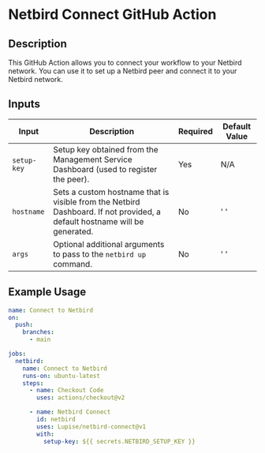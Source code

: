 # Netbird Connect GitHub Action

## Description

This GitHub Action allows you to connect your workflow to your Netbird network. You can use it to set up a Netbird peer and connect it to your Netbird network.

## Inputs

| Input       | Description                                                                                                               | Required | Default Value |
|-------------|---------------------------------------------------------------------------------------------------------------------------|----------|---------------|
| `setup-key` | Setup key obtained from the Management Service Dashboard (used to register the peer).                                     | Yes      | N/A           |
| `hostname`  | Sets a custom hostname that is visible from the Netbird Dashboard. If not provided, a default hostname will be generated. | No       | ' '           |
| `args`      | Optional additional arguments to pass to the `netbird up` command.                                                        | No       | ' '           |

## Example Usage

```yaml
name: Connect to Netbird
on:
  push:
    branches:
      - main

jobs:
  netbird:
    name: Connect to Netbird
    runs-on: ubuntu-latest
    steps:
      - name: Checkout Code
        uses: actions/checkout@v2

      - name: Netbird Connect
        id: netbird
        uses: Lupise/netbird-connect@v1
        with:
          setup-key: ${{ secrets.NETBIRD_SETUP_KEY }}
```
